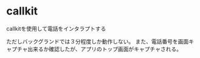 # callkit
callkitを使用して電話をインタラプトする

ただしバックグランドでは３分程度しか動作しない。
また、電話番号を画面キャプチャ出来るか確認したが、アプリのトップ画面がキャプチャされる。
